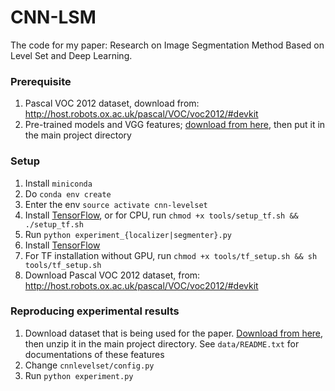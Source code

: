 # CNN-LSM
The code for my paper: Research on Image Segmentation Method Based on Level Set and Deep Learning.

### Prerequisite

1. Pascal VOC 2012 dataset, download from: <http://host.robots.ox.ac.uk/pascal/VOC/voc2012/#devkit>
2. Pre-trained models and VGG features; [download from here](https://drive.google.com/open?id=0BzFf_WMmDYN8dUdYZE9iMEZXS0k), then put it in the main project directory

### Setup

1. Install `miniconda`
2. Do `conda env create`
3. Enter the env `source activate cnn-levelset`
4. Install [TensorFlow](https://www.tensorflow.org/versions/r0.11/get_started/os_setup.html), or for CPU, run `chmod +x tools/setup_tf.sh && ./setup_tf.sh`
5. Run `python experiment_{localizer|segmenter}.py`
4. Install [TensorFlow](https://www.tensorflow.org/versions/r0.11/get_started/os_setup.html)
  1. For TF installation without GPU, run `chmod +x tools/tf_setup.sh && sh tools/tf_setup.sh`
5. Download Pascal VOC 2012 dataset, from: <http://host.robots.ox.ac.uk/pascal/VOC/voc2012/#devkit>

### Reproducing experimental results

1. Download dataset that is being used for the paper. [Download from here](https://drive.google.com/open?id=0BzFf_WMmDYN8dUdYZE9iMEZXS0k), then unzip it in the main project directory. See `data/README.txt` for documentations of these features
2. Change `cnnlevelset/config.py`
3. Run `python experiment.py`
